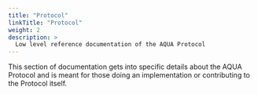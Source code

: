 ```yaml
---
title: "Protocol"
linkTitle: "Protocol"
weight: 2
description: >
  Low level reference documentation of the AQUA Protocol
---
```


This section of documentation gets into specific details about the AQUA Protocol
and is meant for those doing an implementation or contributing to the Protocol
itself.

